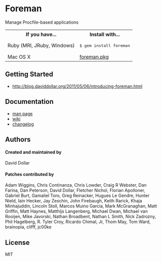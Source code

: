 # Foreman

Manage Procfile-based applications

<table>
  <tr>
    <th>If you have...</th>
    <th>Install with...</th>
  </tr>
  <tr>
    <td>Ruby (MRI, JRuby, Windows)</td>
    <td><pre>$ gem install foreman</pre></td>
  </tr>
  <tr>
    <td>Mac OS X</td>
    <td><a href="http://assets.foreman.io/foreman/foreman.pkg">foreman.pkg</a></td>
  </tr>
</table>

## Getting Started

* http://blog.daviddollar.org/2011/05/06/introducing-foreman.html

## Documentation

* [man page](http://ddollar.github.com/foreman)
* [wiki](http://github.com/ddollar/foreman/wiki)
* [changelog](https://github.com/ddollar/foreman/blob/master/Changelog.md)

## Authors

#### Created and maintained by
David Dollar

#### Patches contributed by
Adam Wiggins, Chris Continanza, Chris Lowder, Craig R Webster, Dan Farina, Dan Peterson, David Dollar, Fletcher Nichol, Florian Apolloner, Gabriel Burt, Gamaliel Toro, Greg Reinacker, Hugues Le Gendre, Hunter Nield, Iain Hecker, Jay Zeschin, John Firebaugh, Keith Rarick, Khaja Minhajuddin, Lincoln Stoll, Marcos Muino Garcia, Mark McGranaghan, Matt Griffin, Matt Haynes, Matthijs Langenberg, Michael Dwan, Michael van Rooijen, Mike Javorski, Nathan Broadbent, Nathan L Smith, Nick Zadrozny, Phil Hagelberg, R. Tyler Croy, Ricardo Chimal, Jr, Thom May, Tom Ward, brainopia, clifff, jc00ke

## License

MIT
